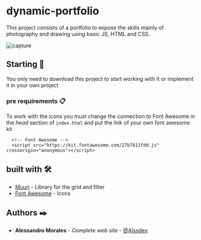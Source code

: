 # dynamic-portfolio
This project consists of a portfolio to expose the skills mainly of photography and drawing using basic JS, HTML and CSS.

![capture](https://user-images.githubusercontent.com/49174467/90714024-f21f5200-e263-11ea-9518-6c22ecc26958.png)

## Starting 🚀
You only need to download this project to start working with it or implement it in your own project

### pre requirements 📋
To work with the icons you must change the connection to Font Awesome in the *head* section of `index.html` and put the link of your own font awesome kit
```
  <!-- Font Awesome -->
  <script src="https://kit.fontawesome.com/27b7811fdd.js" crossorigin="anonymous"></script>
```

## built with 🛠️
* [Muuri](https://muuri.dev/) - Library for the grid and filter
* [Font Awesome](https://fontawesome.com/) - Icons

## Authors ✒️
* **Alessandro Morales** - *Complete web site* - [@Alssdev](https://twitter.com/alssdev)
